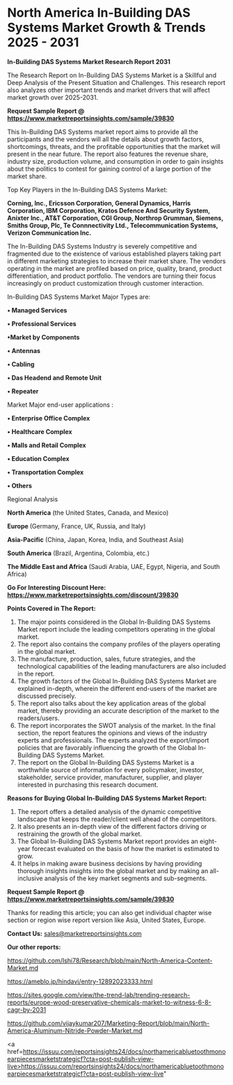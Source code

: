 # North America In-Building DAS Systems Market Growth & Trends 2025 - 2031

<strong>In-Building DAS Systems Market Research Report 2031</strong>

The Research Report on In-Building DAS Systems Market is a Skillful and Deep Analysis of the Present Situation and Challenges. This research report also analyzes other important trends and market drivers that will affect market growth over 2025-2031.

<strong>Request Sample Report @ <a href=https://www.marketreportsinsights.com/sample/39830>https://www.marketreportsinsights.com/sample/39830</a></strong>

This In-Building DAS Systems market report aims to provide all the participants and the vendors will all the details about growth factors, shortcomings, threats, and the profitable opportunities that the market will present in the near future. The report also features the revenue share, industry size, production volume, and consumption in order to gain insights about the politics to contest for gaining control of a large portion of the market share.

Top Key Players in the In-Building DAS Systems Market:

<strong>Corning, Inc., Ericsson Corporation, General Dynamics, Harris Corporation, IBM Corporation, Kratos Defence And Security System, Anixter Inc., AT&T Corporation, CGI Group, Northrop Grumman, Siemens, Smiths Group, Plc, Te Connnectivity Ltd., Telecommunication Systems, Verizon Communication Inc.</strong>

The In-Building DAS Systems Industry is severely competitive and fragmented due to the existence of various established players taking part in different marketing strategies to increase their market share. The vendors operating in the market are profiled based on price, quality, brand, product differentiation, and product portfolio. The vendors are turning their focus increasingly on product customization through customer interaction.

In-Building DAS Systems Market Major Types are:

<strong>•  Managed Services

•  Professional Services

•Market by Components

•  Antennas

•  Cabling

•  Das Headend and Remote Unit

•  Repeater</strong>

Market Major end-user applications :

<strong>•  Enterprise Office Complex

•  Healthcare Complex

•  Malls and Retail Complex

•  Education Complex

•  Transportation Complex

•  Others</strong>

Regional Analysis

</u><strong><b>North America</b></strong> (the United States, Canada, and Mexico)

<strong><b>Europe </b></strong>(Germany, France, UK, Russia, and Italy)

<strong><b>Asia-Pacific</b></strong> (China, Japan, Korea, India, and Southeast Asia)

<strong><b>South America</b></strong> (Brazil, Argentina, Colombia, etc.)

<strong><b>The Middle East and Africa</b></strong> (Saudi Arabia, UAE, Egypt, Nigeria, and South Africa)

<strong>Go For Interesting Discount Here: <a href=https://www.marketreportsinsights.com/discount/39830>https://www.marketreportsinsights.com/discount/39830</a></strong>

<strong>Points Covered in The Report:</strong>
<ol>
  <li>The major points considered in the Global In-Building DAS Systems Market report include the leading competitors operating in the global market.</li>
  <li>The report also contains the company profiles of the players operating in the global market.</li>
  <li>The manufacture, production, sales, future strategies, and the technological capabilities of the leading manufacturers are also included in the report.</li>
  <li>The growth factors of the Global In-Building DAS Systems Market are explained in-depth, wherein the different end-users of the market are discussed precisely.</li>
  <li>The report also talks about the key application areas of the global market, thereby providing an accurate description of the market to the readers/users.</li>
  <li>The report incorporates the SWOT analysis of the market. In the final section, the report features the opinions and views of the industry experts and professionals. The experts analyzed the export/import policies that are favorably influencing the growth of the Global In-Building DAS Systems Market.</li>
  <li>The report on the Global In-Building DAS Systems Market is a worthwhile source of information for every policymaker, investor, stakeholder, service provider, manufacturer, supplier, and player interested in purchasing this research document.</li>
</ol>
<strong>Reasons for Buying Global In-Building DAS Systems Market Report:</strong>

<ol>
  <li>The report offers a detailed analysis of the dynamic competitive landscape that keeps the reader/client well ahead of the competitors.</li>
  <li>It also presents an in-depth view of the different factors driving or restraining the growth of the global market.</li>
  <li>The Global In-Building DAS Systems Market report provides an eight-year forecast evaluated on the basis of how the market is estimated to grow.</li>
  <li>It helps in making aware business decisions by having providing thorough insights insights into the global market and by making an all-inclusive analysis of the key market segments and sub-segments.</li>
</ol>
<strong>Request Sample Report @ <a href=https://www.marketreportsinsights.com/sample/39830>https://www.marketreportsinsights.com/sample/39830</a></strong>


Thanks for reading this article; you can also get individual chapter wise section or region wise report version like Asia, United States, Europe.

<strong>Contact Us:</strong>
sales@marketreportsinsights.com

<strong>Our other reports:</strong>

<a href=https://github.com/Ishi78/Research/blob/main/North-America-Content-Market.md>https://github.com/Ishi78/Research/blob/main/North-America-Content-Market.md</a>

<a href=https://ameblo.jp/hindavi/entry-12892023333.html>https://ameblo.jp/hindavi/entry-12892023333.html</a>

<a href=https://sites.google.com/view/the-trend-lab/trending-research-reports/europe-wood-preservative-chemicals-market-to-witness-6-8-cagr-by-2031>https://sites.google.com/view/the-trend-lab/trending-research-reports/europe-wood-preservative-chemicals-market-to-witness-6-8-cagr-by-2031</a>

<a href=https://github.com/vijaykumar207/Marketing-Report/blob/main/North-America-Aluminum-Nitride-Powder-Market.md>https://github.com/vijaykumar207/Marketing-Report/blob/main/North-America-Aluminum-Nitride-Powder-Market.md</a>

<a href=https://issuu.com/reportsinsights24/docs/northamericabluetoothmonoearpiecesmarketstrategicf?cta=post-publish-view-live>https://issuu.com/reportsinsights24/docs/northamericabluetoothmonoearpiecesmarketstrategicf?cta=post-publish-view-live</a>"

